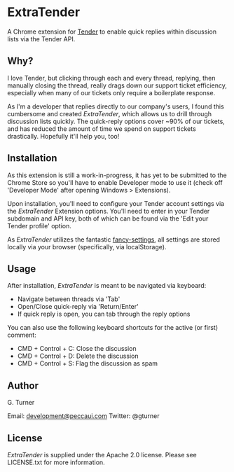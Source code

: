 ExtraTender
================================

A Chrome extension for [Tender](http://tenderapp.com) to enable quick replies within discussion lists via the Tender API.

Why?
----

I love Tender, but clicking through each and every thread, replying, then manually closing the thread, really drags down our support ticket efficiency, especially when many of our tickets only require a boilerplate response. 

As I'm a developer that replies directly to our company's users, I found this cumbersome and created *ExtraTender*, which allows us to drill through discussion lists quickly. The quick-reply options cover ~90% of our tickets, and has reduced the amount of time we spend on support tickets drastically. Hopefully it'll help you, too!


Installation
------------

As this extension is still a work-in-progress, it has yet to be submitted to the Chrome Store so you'll have to enable Developer mode to use it (check off 'Developer Mode' after opening Windows > Extensions).

Upon installation, you'll need to configure your Tender account settings via the *ExtraTender* Extension options. You'll need to enter in your Tender subdomain and API key, both of which can be found via the 'Edit your Tender profile' option.

As *ExtraTender* utilizes the fantastic [fancy-settings](https://github.com/zealotrunner/fancy-settings), all settings are stored locally via your browser (specifically, via localStorage).

Usage
-----

After installation, *ExtraTender* is meant to be navigated via keyboard:

- Navigate between threads via 'Tab'
- Open/Close quick-reply via 'Return/Enter'
- If quick reply is open, you can tab through the reply options

You can also use the following keyboard shortcuts for the active (or first) comment:

- CMD + Control + C: Close the discussion
- CMD + Control + D: Delete the discussion
- CMD + Control + S: Flag the discussion as spam

Author
------
G. Turner

Email: development@peccaui.com
Twitter: @gturner

License
-------

*ExtraTender* is supplied under the Apache 2.0 license. Please see LICENSE.txt for more information.
